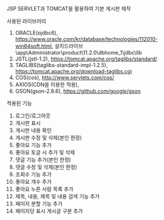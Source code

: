 JSP SERVLET과 TOMCAT을 활용하여 기본 게시판 제작

사용된 라이브러리
1. ORACLE(ojdbc6), https://www.oracle.com/kr/database/technologies/112010-win64soft.html, 설치드라이브\app\Administrator\product\11.2.0\dbhome_1\jdbc\lib
2. JSTL(jstl-1.2), https://tomcat.apache.org/taglibs/standard/
3. TAGLIBS(taglibs-standard-impl-1.2.5), https://tomcat.apache.org/download-taglibs.cgi
4. COS(cos), http://www.servlets.com/cos/
5. AXIOS(CDN을 이용한 적용), <script src="https://cdn.jsdelivr.net/npm/axios/dist/axios.min.js"></script>
6. GSON(gson-2.8.6), https://github.com/google/gson

적용된 기능
1. 로그인/로그아웃
2. 게시판 표시
3. 게시판 내용 확인
4. 게시판 수정 및 삭제(본인 한정)
5. 좋아요 기능 추가
6. 좋아요 토글 시 추가 및 삭제
7. 댓글 기능 추가(본인 한정)
8. 댓글 수정 및 삭제(본인 한정)
9. 조회수 기능 추가
10. 좋아요 개수 추가
11. 좋아요 누른 사람 목록 추가
12. 제목, 내용, 제목 및 내용 검색 기능 추가
13. 페이지 분할 기능 추가
14. 페이지당 표시 게시글 구분 추가

